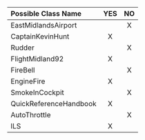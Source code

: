 | Possible Class Name    | YES | NO |
|:-----------------------|:---:|:--:|
| EastMidlandsAirport    |     |  X |
| CaptainKevinHunt       |  X  |    |
| Rudder                 |     |  X |
| FlightMidland92        |  X  |    |
| FireBell               |     |  X |
| EngineFire             |  X  |    |
| SmokeInCockpit         |     |  X |
| QuickReferenceHandbook |  X  |    |
| AutoThrottle           |     |  X |
| ILS                    |  X  |    |
